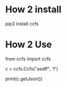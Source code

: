 # How 2 install

pip3 install ccfs


# How 2 Use

from ccfs import ccfs

c = ccfs.Ccfs("asdff", 'f')

print(c.getJson())
